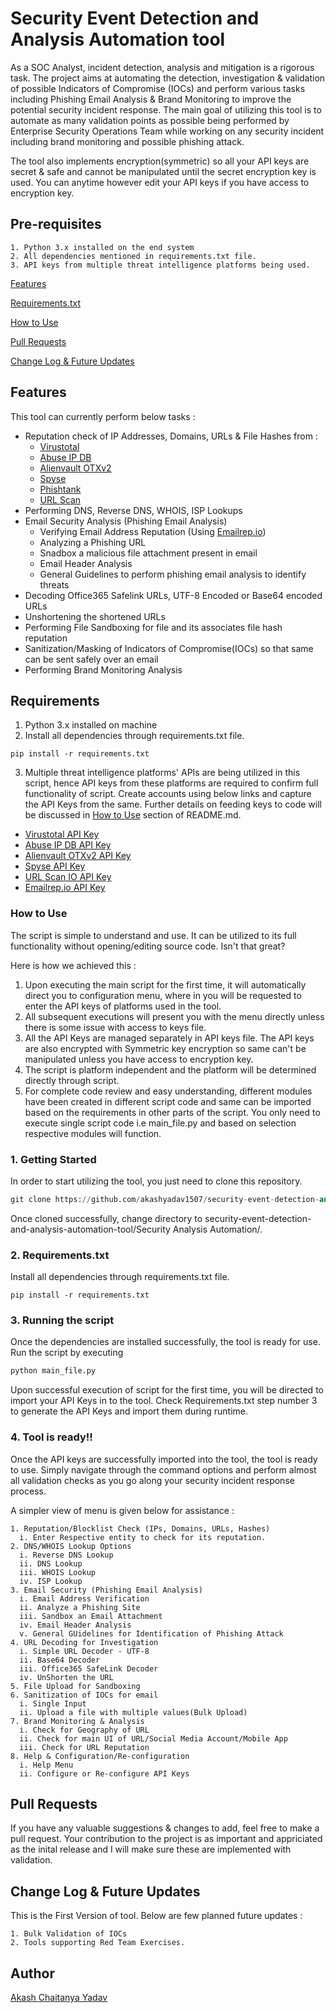# Security Event Detection and Analysis Automation tool

As a SOC Analyst, incident detection, analysis and mitigation is a rigorous task. The project aims at automating the detection, investigation & validation of possible Indicators of Compromise (IOCs) and perform various tasks including Phishing Email Analysis & Brand Monitoring to improve the potential security incident response. The main goal of utilizing this tool is to automate as many validation points as possible being performed by Enterprise Security Operations Team while working on any security incident including brand monitoring and possible phishing attack.

The tool also implements encryption(symmetric) so all your API keys are secret & safe and cannot be manipulated until the secret encryption key is used. You can anytime however edit your API keys if you have access to encryption key.


## Pre-requisites

    1. Python 3.x installed on the end system
    2. All dependencies mentioned in requirements.txt file.
    3. API keys from multiple threat intelligence platforms being used.

[Features](https://github.com/akashyadav1507/security-event-detection-and-analysis-automation-tool/blob/main/README.md#features)

[Requirements.txt](https://github.com/akashyadav1507/security-event-detection-and-analysis-automation-tool/edit/main/README.md#requirements)

[How to Use](https://github.com/akashyadav1507/security-event-detection-and-analysis-automation-tool/edit/main/README.md#how-to-use)

[Pull Requests](https://github.com/akashyadav1507/security-event-detection-and-analysis-automation-tool/edit/main/README.md#pull-requests)

[Change Log & Future Updates](https://github.com/akashyadav1507/security-event-detection-and-analysis-automation-tool/edit/main/README.md#change-log--future-updates)

## Features

This tool can currently perform below tasks :

   - Reputation check of IP Addresses, Domains, URLs & File Hashes from :
       - [Virustotal](https://www.virustotal.com/gui/home/upload)
       - [Abuse IP DB](https://www.abuseipdb.com/)
       - [Alienvault OTXv2](https://otx.alienvault.com/)
       - [Spyse](https://spyse.com/)
       - [Phishtank](https://phishtank.org/)
       - [URL Scan](https://urlscan.io/)
   - Performing DNS, Reverse DNS, WHOIS, ISP Lookups
   - Email Security Analysis (Phishing Email Analysis)
       - Verifying Email Address Reputation (Using [Emailrep.io](https://emailrep.io/))
       - Analyzing a Phishing URL
       - Snadbox a malicious file attachment present in email
       - Email Header Analysis
       - General Guidelines to perform phishing email analysis to identify threats
   - Decoding Office365 Safelink URLs, UTF-8 Encoded or Base64 encoded URLs
   - Unshortening the shortened URLs
   - Performing File Sandboxing for file and its associates file hash reputation
   - Sanitization/Masking of Indicators of Compromise(IOCs) so that same can be sent safely over an email
   - Performing Brand Monitoring Analysis

## Requirements

   1. Python 3.x installed on machine
   2. Install all dependencies through requirements.txt file.

```
pip install -r requirements.txt
```
   3. Multiple threat intelligence platforms' APIs are being utilized in this script, hence API keys from these platforms are required to confirm full functionality of script. Create accounts using below links and capture the API Keys from the same. Further details on feeding keys to code will be discussed in [How to Use](https://github.com/akashyadav1507/security-event-detection-and-analysis-automation-tool/edit/main/README.md#how-to-use) section of README.md.

   - [Virustotal API Key](https://developers.virustotal.com/reference)
   - [Abuse IP DB API Key](https://www.abuseipdb.com/api)
   - [Alienvault OTXv2 API Key](https://otx.alienvault.com/api)
   - [Spyse API Key](https://spyse.com/api)
   - [URL Scan IO API Key](https://urlscan.io/docs/api/)
   - [Emailrep.io API Key](https://emailrep.io/key)

### How to Use

The script is simple to understand and use. It can be utilized to its full functionality without opening/editing source code. Isn't that great?

Here is how we achieved this :

1. Upon executing the main script for the first time, it will automatically direct you to configuration menu, where in you will be requested to enter the API keys of platforms used in the tool.
2. All subsequent executions will present you with the menu directly unless there is some issue with access to keys file.
3. All the API Keys are managed separately in API keys file. The API keys are also encrypted with Symmetric key encryption so same can't be manipulated unless you have access to encryption key.
4. The script is platform independent and the platform will be determined directly through script.
5. For complete code review and easy understanding, different modules have been created in different script code and same can be imported based on the requirements in other parts of the script. You only need to execute single script code i.e main_file.py and based on selection respective modules will function.

### 1. Getting Started

In order to start utilizing the tool, you just need to clone this repository.
```python
git clone https://github.com/akashyadav1507/security-event-detection-and-analysis-automation-tool/
```
Once cloned successfully, change directory to security-event-detection-and-analysis-automation-tool/Security Analysis Automation/.

### 2. Requirements.txt

Install all dependencies through requirements.txt file.
```
pip install -r requirements.txt
```

### 3. Running the script

Once the dependencies are installed successfully, the tool is ready for use. Run the script by executing

```python
python main_file.py
```
Upon successful execution of script for the first time, you will be directed to import your API Keys in to the tool. Check Requirements.txt step number 3 to generate the API Keys and import them during runtime.

### 4. Tool is ready!!

Once the API keys are successfully imported into the tool, the tool is ready to use. Simply navigate through the command options and perform almost all validation checks as you go along your security incident response process.

A simpler view of menu is given below for assistance :

    1. Reputation/Blocklist Check (IPs, Domains, URLs, Hashes)
      i. Enter Respective entity to check for its reputation.
    2. DNS/WHOIS Lookup Options
      i. Reverse DNS Lookup
      ii. DNS Lookup
      iii. WHOIS Lookup
      iv. ISP Lookup
    3. Email Security (Phishing Email Analysis)
      i. Email Address Verification
      ii. Analyze a Phishing Site
      iii. Sandbox an Email Attachment
      iv. Email Header Analysis
      v. General GUidelines for Identification of Phishing Attack
    4. URL Decoding for Investigation
      i. Simple URL Decoder - UTF-8
      ii. Base64 Decoder
      iii. Office365 SafeLink Decoder
      iv. UnShorten the URL
    5. File Upload for Sandboxing
    6. Sanitization of IOCs for email
      i. Single Input
      ii. Upload a file with multiple values(Bulk Upload)
    7. Brand Monitoring & Analysis
      i. Check for Geography of URL
      ii. Check for main UI of URL/Social Media Account/Mobile App
      iii. Check for URL Reputation
    8. Help & Configuration/Re-configuration
      i. Help Menu
      ii. Configure or Re-configure API Keys


## Pull Requests

If you have any valuable suggestions & changes to add, feel free to make a pull request. Your contribution to the project is as important and appriciated as the inital release and I will make sure these are implemented with validation.

## Change Log & Future Updates

This is the First Version of tool. Below are few planned future updates :

    1. Bulk Validation of IOCs
    2. Tools supporting Red Team Exercises.

## Author

[Akash Chaitanya Yadav](https://github.com/akashyadav1507)
